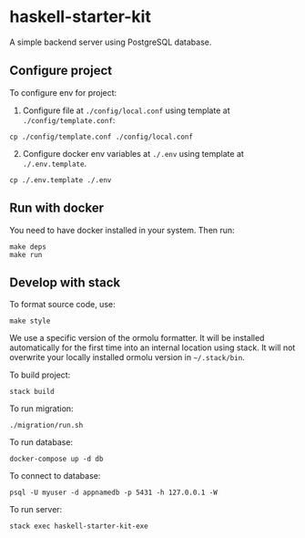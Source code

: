 # haskell-starter-kit

A simple backend server using PostgreSQL database.

## Configure project

To configure env for project:

1. Configure file at `./config/local.conf` using template at `./config/template.conf`:

`cp ./config/template.conf ./config/local.conf`

2. Configure docker env variables at `./.env` using template at `./.env.template`.

`cp ./.env.template ./.env`

## Run with docker

You need to have docker installed in your system. Then run:

```
make deps
make run
```

## Develop with stack

To format source code, use:

`make style`

We use a specific version of the ormolu formatter. It will be installed
automatically for the first time into an internal location using stack. It will
not overwrite your locally installed ormolu version in `~/.stack/bin`.

To build project:

`stack build`

To run migration:

`./migration/run.sh`

To run database:

`docker-compose up -d db`

To connect to database:

`psql -U myuser -d appnamedb -p 5431 -h 127.0.0.1 -W`

To run server:

`stack exec haskell-starter-kit-exe`
